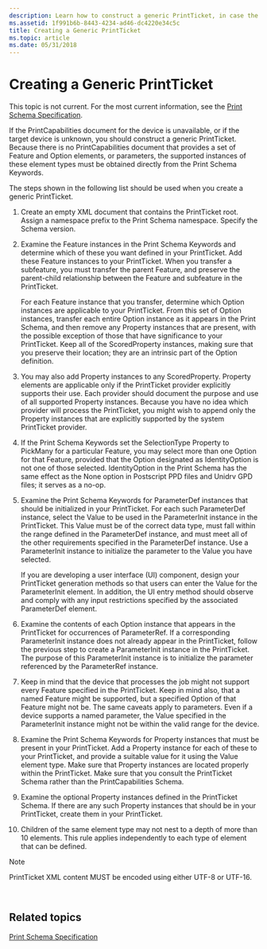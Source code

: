 ```yaml
---
description: Learn how to construct a generic PrintTicket, in case the PrintCapabilities document for the device is unavailable.
ms.assetid: 1f991b6b-8443-4234-ad46-dc4220e34c5c
title: Creating a Generic PrintTicket
ms.topic: article
ms.date: 05/31/2018
---
```


# Creating a Generic PrintTicket

This topic is not current. For the most current information, see the [Print Schema Specification](https://download.microsoft.com/download/D/E/C/DECA6E6B-3E81-48E7-B7EF-6D92A547D03C/print-schema-spec-2-0.zip).

If the PrintCapabilities document for the device is unavailable, or if the target device is unknown, you should construct a generic PrintTicket. Because there is no PrintCapabilities document that provides a set of Feature and Option elements, or parameters, the supported instances of these element types must be obtained directly from the Print Schema Keywords.

The steps shown in the following list should be used when you create a generic PrintTicket.

1.  Create an empty XML document that contains the PrintTicket root. Assign a namespace prefix to the Print Schema namespace. Specify the Schema version.

2.  Examine the Feature instances in the Print Schema Keywords and determine which of these you want defined in your PrintTicket. Add these Feature instances to your PrintTicket. When you transfer a subfeature, you must transfer the parent Feature, and preserve the parent-child relationship between the Feature and subfeature in the PrintTicket.

    For each Feature instance that you transfer, determine which Option instances are applicable to your PrintTicket. From this set of Option instances, transfer each entire Option instance as it appears in the Print Schema, and then remove any Property instances that are present, with the possible exception of those that have significance to your PrintTicket. Keep all of the ScoredProperty instances, making sure that you preserve their location; they are an intrinsic part of the Option definition.

3.  You may also add Property instances to any ScoredProperty. Property elements are applicable only if the PrintTicket provider explicitly supports their use. Each provider should document the purpose and use of all supported Property instances. Because you have no idea which provider will process the PrintTicket, you might wish to append only the Property instances that are explicitly supported by the system PrintTicket provider.

4.  If the Print Schema Keywords set the SelectionType Property to PickMany for a particular Feature, you may select more than one Option for that Feature, provided that the Option designated as IdentityOption is not one of those selected. IdentityOption in the Print Schema has the same effect as the None option in Postscript PPD files and Unidrv GPD files; it serves as a no-op.

5.  Examine the Print Schema Keywords for ParameterDef instances that should be initialized in your PrintTicket. For each such ParameterDef instance, select the Value to be used in the ParameterInit instance in the PrintTicket. This Value must be of the correct data type, must fall within the range defined in the ParameterDef instance, and must meet all of the other requirements specified in the ParameterDef instance. Use a ParameterInit instance to initialize the parameter to the Value you have selected.

    If you are developing a user interface (UI) component, design your PrintTicket generation methods so that users can enter the Value for the ParameterInit element. In addition, the UI entry method should observe and comply with any input restrictions specified by the associated ParameterDef element.

6.  Examine the contents of each Option instance that appears in the PrintTicket for occurrences of ParameterRef. If a corresponding ParameterInit instance does not already appear in the PrintTicket, follow the previous step to create a ParameterInit instance in the PrintTicket. The purpose of this ParameterInit instance is to initialize the parameter referenced by the ParameterRef instance.

7.  Keep in mind that the device that processes the job might not support every Feature specified in the PrintTicket. Keep in mind also, that a named Feature might be supported, but a specified Option of that Feature might not be. The same caveats apply to parameters. Even if a device supports a named parameter, the Value specified in the ParameterInit instance might not be within the valid range for the device.

8.  Examine the Print Schema Keywords for Property instances that must be present in your PrintTicket. Add a Property instance for each of these to your PrintTicket, and provide a suitable value for it using the Value element type. Make sure that Property instances are located properly within the PrintTicket. Make sure that you consult the PrintTicket Schema rather than the PrintCapabilities Schema.

9.  Examine the optional Property instances defined in the PrintTicket Schema. If there are any such Property instances that should be in your PrintTicket, create them in your PrintTicket.

10. Children of the same element type may not nest to a depth of more than 10 elements. This rule applies independently to each type of element that can be defined.

> [!Note]  
> PrintTicket XML content MUST be encoded using either UTF-8 or UTF-16.

 

## Related topics

<dl> <dt>

[Print Schema Specification](https://download.microsoft.com/download/D/E/C/DECA6E6B-3E81-48E7-B7EF-6D92A547D03C/print-schema-spec-2-0.zip)
</dt> </dl>

 

 



